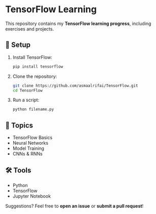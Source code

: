 # TensorFlow Learning  

This repository contains my **TensorFlow learning progress**, including exercises and projects.

## 🚀 Setup  

1. Install TensorFlow:  
   ```bash
   pip install tensorflow
   ```
2. Clone the repository:  
   ```bash
   git clone https://github.com/asmaalrifai/TensorFlow.git
   cd TensorFlow
   ```
3. Run a script:  
   ```bash
   python filename.py
   ```

## 📌 Topics  

- TensorFlow Basics  
- Neural Networks  
- Model Training  
- CNNs & RNNs  

## 🛠 Tools  

- Python  
- TensorFlow  
- Jupyter Notebook  

Suggestions? Feel free to **open an issue** or **submit a pull request**!
